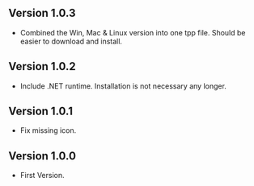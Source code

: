 ## Version 1.0.3
- Combined the Win, Mac & Linux version into one tpp file. Should be easier to download and install.
## Version 1.0.2
- Include .NET runtime. Installation is not necessary any longer.
## Version 1.0.1
- Fix missing icon.
## Version 1.0.0
- First Version.

